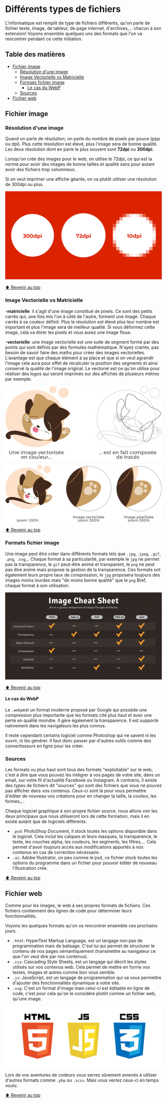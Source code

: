 <!-- omit in toc -->
# Différents types de fichiers

L'informatique est remplit de type de fichiers différents, qu'on parle de fichier texte, image, de tableur, de page internet, d'archives,... chacun à son extension! Voyons ensemble quelques uns des formats que l'on va rencontrer pendant ce cette initiation.

<!-- omit in toc -->
## Table des matières

- [Fichier image](#fichier-image)
  - [Résolution d'une image](#résolution-dune-image)
  - [Image Vectorielle vs Matricielle](#image-vectorielle-vs-matricielle)
  - [Formats fichier image](#formats-fichier-image)
    - [Le cas du WebP](#le-cas-du-webp)
  - [Sources](#sources)
- [Fichier web](#fichier-web)

## Fichier image

### Résolution d'une image

Quand on parle de résolution, on parle du nombre de pixels par pouce (ppp ou dpi). Plus cette résolution est élevé, plus l'image sera de bonne qualité. Les deux résolution dont en parle le plus souvent sont **72dpi** ou **300dpi**. 

Lorsqu'on crée des images pour le web, on utilise le 72dpi, ce qui est la norme pour avoir des images de bonne tailles et qualité sans pour autant avoir des fichiers trop volumineux. 

Si on veut imprimer une affiche géante, on va plutôt utiliser une résolution de 300dpi ou plus.

![résolution](./img/1/resolution.jpeg)

[:arrow_up: Revenir au top](#table-des-matières)

### Image Vectorielle vs Matricielle

-**matricielle**: il s'agit d'une image constitué de pixels. Ce sont des petits carrés qui, une fois mis l'un à côté de l'autre, forment une image. Chaque carrés à sa couleur définit. Plus la résolution est élevé plus leur nombre est important et plus l'image sera de meilleur qualité. Si vous déformez cette image, cela va étirer les pixels et vous aurez une image floue.

-**vectorielle**: une image vectorielle est une suite de segment formé par des points qui sont définis par des formules mathématique. N'ayez crainte, pas besoin de savoir faire des maths pour créer des images vectorielles. L'avantage est que chaque élément à sa place et que si on veut agrandir l'image cela aura pour effet de recalculer la position des segments et ainsi conservé la qualité de l'image original. Le vectoriel est ce qu'on utilise pour réaliser des logos qui seront imprimés sur des affiches de plusieurs mètres par exemple.

![vecteur-vs-pixel](img/1/vectorisation-logo.jpeg)

![vecteur-vs-pixel](img/1/vectorisation-zoom.jpeg)

[:arrow_up: Revenir au top](#table-des-matières)

### Formats fichier image

Une image peut être créer dans différents formats tels que `.jpg`, .`jpeg`, `.gif`, `.png`, `.svg`,.. Chaque format à sa particularité, par exemple le `jpg` ne permet pas la transparence, le `gif` peut-être animé et transparent, le `png` ne peut pas être animé mais propose la gestion de la transparence. Ces formats ont également leurs propre taux de compression, le `jpg` proposera toujours des images moins lourdes mais "de moins bonne qualité" que le `png` Bref, chaque format à son utilisation.

![diff-format-images](img/1/Format-image-difference-jpg-gif-png-svg.jpeg)

[:arrow_up: Revenir au top](#table-des-matières)

#### Le cas du WebP

Le `.webp`est un format moderne proposé par Google qui possède une compression plus importante que les formats cité plus haut et avec une perte en qualité moindre. Il gère également la transparence. Il est supporté nativement dans les navigateurs les plus connus.

Il reste cependant certains logiciel comme Photoshop qui ne savent ni les ouvrir, ni les générer. Il faut donc passer par d'autres outils comme des convertisseurs en ligne pour  les créer.

### Sources

Les formats vu plus haut sont tous des formats "exploitable" sur le web, c'est à dire que vous pouvez les intégrer à vos pages de votre site, dans un email, sur votre fil d'actualité Facebook ou Instagram. A contrario, il existe des types de fichiers dit "sources" qui sont des fichiers que vous ne pouvez pas afficher dans vos contenus. Ceux-ci sont là pour vous permettre d'éditer de nouveau vos créations pour en changer la taille, la couleur, les formes,...

Chaque logiciel graphique à son propre fichier source, nous allons voir les deux principaux que nous utiliseront lors de cette formation, mais il en existe autant que de logiciels différents.

- `.psd`: PhotoShop Document, il stock toutes les options disponible dans le logiciel. Cela inclut les calques et leurs masques, la transparence, le texte, les couches alpha, les couleurs, les segments, les filtres,... Cela permet d'avoir toujours accès aux modifications apportés à nos contenus en cas de correction nécessaire.
- `.ai`: Adobe Illustrator, un peu comme le psd, ce fichier stock toutes les options du programme dans un fichier pour pouvoir éditer de nouveau l'illustration crée.

[:arrow_up: Revenir au top](#table-des-matières)

## Fichier web

Comme pour les images, le web à ses propres formats de fichiers. Ces fichiers contiennent des lignes de code pour déterminer leurs fonctionnalités.

Voyons les quelques formats qu'on va rencontrer ensemble ces prochains jours.

- `.html`: HyperText Markup Language, est un langage non pas de programmation mais de balisage. C'est lui qui permet de structurer le contenu de nos pages sémantiquement (transmettre au navigateur ce que l'on veut dire par nos contenus).
- `.css`: Cascading Style Sheets, est un langage qui décrit les styles utilisés sur vos contenus web. Cela permet de mettre en forme vos textes, images et autres comme bon vous semble.
- `.js`: JavaScript, est un langage de programmation qui va vous permettre d'ajouter des fonctionnalités dynamique à votre site. 
- `.svg`: C'est un format d'image mais celui-ci est éditable en ligne de code, c'est pour cela qu'on le considère plutôt comme un fichier web, qu'une image.

![css-html-js-logo](img/1/html_css_js.png)

Lors de vos aventures de codeurs vous serrez sûrement amenés à utiliser  d'autres formats comme `.php` ou `.scss`. Mais vous verrez ceux-ci en temps voulu.

[:arrow_up: Revenir au top](#table-des-matières)
